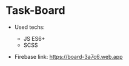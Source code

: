 # Task-Board

  - Used techs:
    * JS ES6+
    * SCSS

  - Firebase link: https://board-3a7c6.web.app